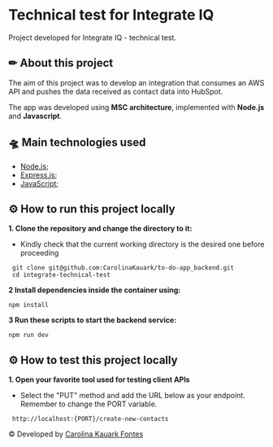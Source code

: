 # Technical test for Integrate IQ

Project developed for Integrate IQ - technical test. 

## ✏ About this project

The aim of this project was to develop an integration that consumes an AWS API and pushes the data received as contact data into HubSpot.

The app was developed using <strong>MSC architecture</strong>, implemented with <strong>Node.js</strong> and <strong>Javascript</strong>.

## 🛸 Main technologies used

- [Node.js](https://nodejs.org/en/);
- [Express.js](https://expressjs.com/);
- [JavaScript](https://developer.mozilla.org/pt-BR/docs/Web/JavaScript);

## ⚙ How to run this project locally

<strong>1. Clone the repository and change the directory to it:</strong>

- Kindly check that the current working directory is the desired one before proceeding

``` 
 git clone git@github.com:CarolinaKauark/to-do-app_backend.git
 cd integrate-technical-test
 ```

<strong>2 Install dependencies inside the container using:</strong>

  ``` 
  npm install
  ``` 
  
<strong>3 Run these scripts to start the backend service:</strong>
  
  ``` 
  npm run dev
  ```

## ⚙ How to test this project locally 

<strong>1. Open your favorite tool used for testing client APIs</strong>

- Select the "PUT" method and add the URL below as your endpoint. Remember to change the PORT variable.

 ``` 
  http://localhost:{PORT}/create-new-contacts
  ```

© Developed by [Carolina Kauark Fontes](https://www.linkedin.com/in/carolina-kauark-fontes/)
